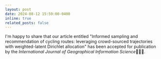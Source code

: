 ```yaml
---
layout: post
date: 2024-08-12 15:59:00-0400
inline: true
related_posts: false
---
```


I'm happy to share that our article entitled "Informed sampling and recommendation of cycling routes: leveraging crowd-sourced trajectories with weighted-latent Dirichlet allocation" has been accepted for publication by the *International Journal of Geographical Information Science*:tada::tada::tada:.


